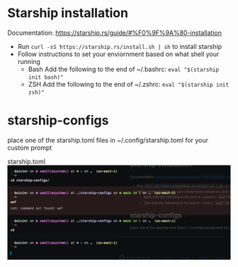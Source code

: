 # Starship installation
Documentation: https://starship.rs/guide/#%F0%9F%9A%80-installation <br>

- Run ```curl -sS https://starship.rs/install.sh | sh``` to install starship <br>
- Follow instructions to set your enviornment based on what shell your running
  - Bash Add the following to the end of ~/.bashrc: ```eval "$(starship init bash)"```
  - ZSH Add the following to the end of ~/.zshrc: ```eval "$(starship init zsh)"```

# starship-configs
place one of the starship.toml files in ~/.config/starship.toml for your custom prompt 

starship.toml
![](https://raw.githubusercontent.com/Yabbo/starship-configs/main/images/starship.png)
